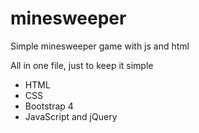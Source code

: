 # minesweeper

Simple minesweeper game with js and html

All in one file, just to keep it simple

- HTML
- CSS
- Bootstrap 4
- JavaScript and jQuery
